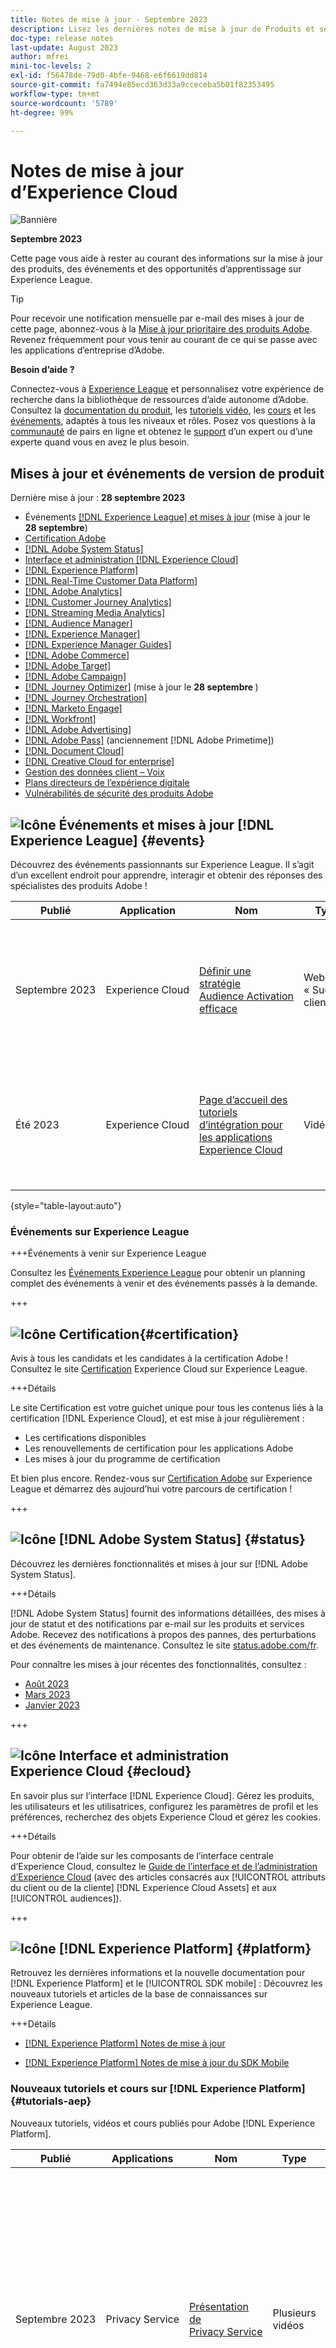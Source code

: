 ```yaml
---
title: Notes de mise à jour - Septembre 2023
description: Lisez les dernières notes de mise à jour de Produits et services Adobe [!DNL Experience Cloud] . Découvrez les événements à venir et la nouvelle documentation sur Experience League. Découvrez les derniers tutoriels et cours pour les applications [!DNL Experience Cloud] .
doc-type: release notes
last-update: August 2023
author: mfrei
mini-toc-levels: 2
exl-id: f56478de-79d0-4bfe-9468-e6f6619dd814
source-git-commit: fa7494e85ecd363d33a9cceceba5b01f82353495
workflow-type: tm+mt
source-wordcount: '5789'
ht-degree: 99%

---
```


# Notes de mise à jour d’Experience Cloud

![Bannière](assets/release-notes-header.png)

**Septembre 2023**

Cette page vous aide à rester au courant des informations sur la mise à jour des produits, des événements et des opportunités d’apprentissage sur Experience League.

>[!TIP]
>
>Pour recevoir une notification mensuelle par e-mail des mises à jour de cette page, abonnez-vous à la [Mise à jour prioritaire des produits Adobe](https://www.adobe.com/subscription/priority-product-update.html). Revenez fréquemment pour vous tenir au courant de ce qui se passe avec les applications d’entreprise d’Adobe.

**Besoin d’aide ?**

Connectez-vous à [Experience League](https://experienceleague.adobe.com/fr#home) et personnalisez votre expérience de recherche dans la bibliothèque de ressources d’aide autonome d’Adobe. Consultez la [documentation du produit](https://experienceleague.adobe.com/docs/?lang=fr), les [tutoriels vidéo](https://experienceleague.adobe.com/docs/home-tutorials.html?lang=fr), les [cours](https://experienceleague.adobe.com/fr?lang=fr#courses) et les [événements](https://experienceleague.adobe.com/events?lang=fr/), adaptés à tous les niveaux et rôles. Posez vos questions à la [communauté](https://experienceleaguecommunities.adobe.com/?profile.language=fr) de pairs en ligne et obtenez le [support](https://experienceleague.adobe.com/fr?support-tab=home&amp;lang=fr#support) d’un expert ou d’une experte quand vous en avez le plus besoin.

## Mises à jour et événements de version de produit

Dernière mise à jour : **28 septembre 2023**

* Événements [[!DNL Experience League]  et mises à jour](#events) (mise à jour le **28 septembre**)
* [Certification Adobe](#certification)
* [[!DNL Adobe System Status]](#status)
* [Interface et administration [!DNL Experience Cloud]](#ecloud)
* [[!DNL Experience Platform]](#platform)
* [[!DNL Real-Time Customer Data Platform]](#rtcdp)
* [[!DNL Adobe Analytics]](#analytics)
* [[!DNL Customer Journey Analytics]](#cja)
* [[!DNL Streaming Media Analytics]](#sma)
* [[!DNL Audience Manager]](#aam)
* [[!DNL Experience Manager]](#aem)
* [[!DNL Experience Manager Guides]](#xml-doc)
* [[!DNL Adobe Commerce]](#commerce)
* [[!DNL Adobe Target]](#target)
* [[!DNL Adobe Campaign]](#ac)
* [[!DNL Journey Optimizer]](#journey-opt) (mise à jour le **28 septembre &#x200B;**)
* [[!DNL Journey Orchestration]](#journey-orch)
* [[!DNL Marketo Engage]](#marketo)
* [[!DNL Workfront]](#workfront)
* [[!DNL Adobe Advertising]](#advertising)
* [[!DNL Adobe Pass]](#pass) (anciennement [!DNL Adobe Primetime])
* [[!DNL Document Cloud]](#doc-cloud)
* [[!DNL Creative Cloud for enterprise]](#creative-cloud)
* [Gestion des données client – Voix](#voices)
* [Plans directeurs de l’expérience digitale](#blueprints)
* [Vulnérabilités de sécurité des produits Adobe](https://helpx.adobe.com/fr/security.html)

## ![Icône](/assets/experience-league.png) Événements et mises à jour [!DNL Experience League] {#events}

Découvrez des événements passionnants sur Experience League. Il s’agit d’un excellent endroit pour apprendre, interagir et obtenir des réponses des spécialistes des produits Adobe !

| Publié | Application | Nom | Type | Description |
| -----------| ---------- | ---------- | ---------- |---------- |
| Septembre 2023 | Experience Cloud | [Définir une stratégie Audience Activation efficace](https://experienceleague.adobe.com/docs/events/adobe-customer-success-webinar-recordings/2023/audience-activation.html?lang=fr) | Webinaire « Succès client » | Découvrez les éléments suivants : importance d’une stratégie de gestion des données ; vue d’ensemble et fonctionnalités d’Adobe Audience Manager ; cas d’utilisation d’Adobe Audience Manager et plan d’action pour la configuration d’une stratégie de gestion des données |
| Été 2023 | Experience Cloud | [Page d’accueil des tutoriels d’intégration pour les applications Experience Cloud](https://experienceleague.adobe.com/docs/integrations-learn/experience-cloud/overview.html?lang=fr) | Vidéos | Découvrez les intégrations d’applications Experience Cloud les plus courantes. Parcourez les tutoriels d’intégration par [solution](https://experienceleague.adobe.com/docs/integrations-learn/experience-cloud/solution-categories/overview.html?lang=fr) ou [application](https://experienceleague.adobe.com/docs/integrations-learn/experience-cloud/integrations-between-applications/overview.html?lang=fr). Ce contenu est fréquemment mis à jour. Nous vous conseillons de le consulter régulièrement. |

{style="table-layout:auto"}

### Événements sur Experience League

+++Événements à venir sur Experience League

Consultez les [Événements Experience League](https://experienceleague.adobe.com/events?lang=fr/) pour obtenir un planning complet des événements à venir et des événements passés à la demande.

+++

## ![Icône](/assets/certification-badge.png) Certification{#certification}

Avis à tous les candidats et les candidates à la certification Adobe ! Consultez le site [Certification](https://experienceleague.adobe.com/docs/certification/program/overview.html?lang=fr) Experience Cloud sur Experience League.

+++Détails

Le site Certification est votre guichet unique pour tous les contenus liés à la certification [!DNL Experience Cloud], et est mise à jour régulièrement :

* Les certifications disponibles
* Les renouvellements de certification pour les applications Adobe
* Les mises à jour du programme de certification

Et bien plus encore. Rendez-vous sur [Certification Adobe](https://experienceleague.adobe.com/docs/certification/program/overview.html?lang=fr) sur Experience League et démarrez dès aujourd’hui votre parcours de certification !

+++

## ![Icône](/assets/system-status.png) [!DNL Adobe System Status] {#status}

Découvrez les dernières fonctionnalités et mises à jour sur [!DNL Adobe System Status].

+++Détails

[!DNL Adobe System Status] fournit des informations détaillées, des mises à jour de statut et des notifications par e-mail sur les produits et services Adobe. Recevez des notifications à propos des pannes, des perturbations et des événements de maintenance. Consultez le site [status.adobe.com/fr](https://status.adobe.com/fr).

Pour connaître les mises à jour récentes des fonctionnalités, consultez :

* [Août 2023](https://experienceleague.adobe.com/docs/release-notes/experience-cloud/previous/2023/08092023.html?lang=fr#status)
* [Mars 2023](https://experienceleague.adobe.com/docs/release-notes/experience-cloud/previous/2023/03082023.html?lang=fr#status)
* [Janvier 2023](https://experienceleague.adobe.com/docs/release-notes/experience-cloud/previous/2023/02082023.html?lang=fr#status)

+++

## ![Icône](/assets/ec_appicon_24.png) Interface et administration Experience Cloud {#ecloud}

En savoir plus sur l’interface [!DNL Experience Cloud]. Gérez les produits, les utilisateurs et les utilisatrices, configurez les paramètres de profil et les préférences, recherchez des objets Experience Cloud et gérez les cookies.

+++Détails

Pour obtenir de l’aide sur les composants de l’interface centrale d’Experience Cloud, consultez le [Guide de l’interface et de l’administration d’Experience Cloud](https://experienceleague.adobe.com/docs/core-services/interface/experience-cloud.html?lang=fr) (avec des articles consacrés aux [!UICONTROL attributs du client ou de la cliente] [!DNL Experience Cloud Assets] et aux [!UICONTROL audiences]).

+++

## ![Icône](/assets/experience_platform_appicon_24.png) [!DNL Experience Platform] {#platform}

Retrouvez les dernières informations et la nouvelle documentation pour [!DNL Experience Platform] et le [!UICONTROL SDK mobile] : Découvrez les nouveaux tutoriels et articles de la base de connaissances sur Experience League.

+++Détails

* [[!DNL Experience Platform] Notes de mise à jour](https://experienceleague.adobe.com/docs/experience-platform/release-notes/latest.html?lang=fr)

* [[!DNL Experience Platform] Notes de mise à jour du SDK Mobile](https://developer.adobe.com/client-sdks/documentation/release-notes/)

### Nouveaux tutoriels et cours sur [!DNL Experience Platform]{#tutorials-aep}

Nouveaux tutoriels, vidéos et cours publiés pour Adobe [!DNL Experience Platform].

| Publié | Applications | Nom | Type | Description |
| ----------| ---------- | ---------- | ---------- |---------- |
| Septembre 2023 | Privacy Service | [Présentation de Privacy Service](https://experienceleague.adobe.com/docs/platform-learn/tutorials/privacy/introduction-to-privacy-services.html?lang=fr) | Plusieurs vidéos | Découvrez les réglementations de confidentialité et leurs effets sur les opérations de données. Découvrez également comment le [!UICONTROL Privacy Service] gère ces défis. Affichez les dernières vidéos dans la section Confidentialité et sécurité des tutoriels [!DNL Experience Platform]. |
| Septembre 2023 | Administration | [Configurer le contrôle d’accès basé sur les attributs](https://experienceleague.adobe.com/docs/platform-learn/tutorials/admin/configure-attribute-based-access-control.html?lang=fr) | Vidéo | Découvrez comment configurer le contrôle d’accès basé sur les attributs pour limiter l’accès à des ressources [!DNL Experience Platform] spécifiques. |

{style="table-layout:auto"}

+++

## ![Icône](/assets/experience_platform_appicon_24.png) [!DNL Real-Time Customer Data Platform] {#rtcdp}

Découvrez les derniers tutoriels pour [!DNL Real-Time Customer Data Platform] sur Experience League.

+++Détails

Nouveaux tutoriels, vidéos et cours publiés pour Adobe [!DNL Real-Time Customer Data Platform].

| Publié | Nom | Type | Description |
| ----------| ---------- | ---------- |---------- |
| Septembre 2023 | [Personnaliser les expériences sur site pour les visiteurs et visiteuses inconnus à l’aide de la reconnaissance des visiteurs et visiteuses par les partenaires](https://experienceleague.adobe.com/docs/platform-learn/tutorials/partner-data-support/unknown-visitor-personalization-partner-data.html?lang=fr) | Vidéo | Découvrez comment collecter des attributs tiers à partir du [!UICONTROL SDK web] [!DNL Experience Platform] et personnaliser votre expérience sur site pour les visiteurs et visiteuses inconnus à l’aide de la reconnaissance des visiteurs et visiteuses par les partenaires. |
| Septembre 2023 | [Ajouter des attributs de partenaire aux profils propriétaires dans Real-Time CDP](https://experienceleague.adobe.com/docs/platform-learn/tutorials/partner-data-support/partner-enrichment-partner-data.html?lang=fr) | Vidéo | Découvrez comment ajouter des attributs de partenaire à vos profils propriétaires pour étendre la portée par le biais de canaux supplémentaires dans [!DNL Real-Time CDP]. |
| Septembre 2023 | [Vue d’ensemble de la prise en charge des données des partenaires dans Real-Time CDP](https://experienceleague.adobe.com/docs/platform-learn/tutorials/partner-data-support/partner-data-support-overview.html?lang=fr) | Vidéo | Découvrez comment [!DNL Real-Time Customer Data Platform] prend en charge le marketing en entonnoir complet à l’aide de données de partenaire pour les cas d’utilisation d’enrichissement et de prospection de données propriétaires, alors que les cookies tiers continuent à être abandonnés. |
| Septembre 2023 | [Prise en charge des cas d’utilisation de prospection hors site à l’aide de données de partenaire dans Real-time CDP](https://experienceleague.adobe.com/docs/platform-learn/tutorials/partner-data-support/offsite-prospecting-partner-data.html?lang=fr) | Vidéo | Découvrez le workflow utilisé pour ingérer de nouveaux prospects à partir des partenaires dans [!DNL Real-Time CDP] pour le ciblage avant la visite. |

{style="table-layout:auto"}

+++

## ![Icône](/assets/analytics.png) [!DNL Analytics] {#analytics}

Recherchez les dernières informations de mise à jour pour [!DNL Adobe Analytics] et [!DNL AppMeasurement]. Consultez les nouveaux tutoriels et cours sur Experience League.

+++Détails

Date de publication [!DNL Analytics] : **13 septembre 2023**

* [Notes de mise à jour](https://experienceleague.adobe.com/docs/analytics/release-notes/latest.html?lang=fr) d’[!DNL Analytics]

* [Documentation et tutoriels du produit](https://experienceleague.adobe.com/docs/analytics.html?lang=fr) [!DNL Analytics]

### AppMeasurement {#appm}

Version : **2.24.0**

* [Notes de mise à jour d’AppMeasurement pour JavaScript](https://experienceleague.adobe.com/docs/analytics/implementation/appmeasurement-updates.html?lang=fr)

### Nouveaux tutoriels et cours sur [!DNL Analytics] {#tutorials-analytics}

Nouveaux tutoriels vidéo, articles et cours publiés pour Adobe [!DNL Analytics].

| Publié | Nom | Type | Description |
| -----------| ---------- | ---------- | ---------- |
| Septembre 2023 | [Déverrouiller des informations à l’aide d’histogrammes : au-delà des moyennes dans Analytics](https://experienceleague.adobe.com/docs/analytics-learn/tutorials/analysis-workspace/visualizations/unlocking-insights-with-histograms.html?lang=fr) | Vidéo | Découvrez l’impact des histogrammes dans Analytics pour obtenir des informations au-delà des moyennes. Les histogrammes révèlent des schémas de données dans le comportement des clientes et clients, l’engagement des visiteurs et visiteuses, les performances techniques et les erreurs de formulaire, ce qui permet d’obtenir des informations plus approfondies et de prendre des décisions éclairées dans Adobe Workspace. |
| Septembre 2023 | [Lien interne ou externe à votre projet](https://experienceleague.adobe.com/docs/analytics-learn/tutorials/analysis-workspace/visualizations/linking-inside-or-outside-of-your-project.html?lang=fr) | Vidéo | Découvrez comment créer des liens internes ou externes dans votre projet [!UICONTROL Analysis Workspace]. |
| Septembre 2023 | [Utiliser des dimensions dans les mesures calculées](https://experienceleague.adobe.com/docs/analytics-learn/tutorials/components/calculated-metrics/using-dimensions-in-calculated-metrics.html?lang=fr) | Vidéo mise à jour | Obtenez plus d’informations sur l’utilisation des dimensions dans le créateur de [!UICONTROL mesures calculées]. Elles peuvent être ajoutées à n’importe quelle formule de [!UICONTROL mesures calculées] pour limiter la nouvelle mesure à une dimension ou à une valeur de dimension. |

<!-- ### Adobe [!DNL Analytics] support knowledge base{#kb-analytics}

New articles and updates to existing articles for [!DNL Analytics].
 -->

+++

## ![Icône](/assets/analytics.png) [!DNL Customer Journey Analytics] {#cja}

Recherchez les dernières informations de mise à jour pour [!DNL Customer Journey Analytics]. Consultez les nouveaux tutoriels et cours sur Experience League.

+++Détails

Date de publication [!DNL Customer Journey Analytics] : **13 septembre 2023**

* [Notes de mise à jour](https://experienceleague.adobe.com/docs/analytics-platform/using/releases/latest.html?lang=fr) d’[!DNL Customer Journey Analytics]

* [Documentation et tutoriels du produit](https://experienceleague.adobe.com/docs/customer-journey-analytics.html?lang=fr) [!DNL Customer Journey Analytics]

### Nouveaux tutoriels et cours sur [!DNL Customer Journey Analytics] {#tutorials-cja}

Nouveaux tutoriels, vidéos ou cours publiés pour [!DNL Customer Journey Analytics].

| Publié | Nom | Type | Description |
| -----------| ---------- | ---------- | ---------- |
| Septembre 2023 | [Utiliser le dictionnaire de données](https://experienceleague.adobe.com/docs/customer-journey-analytics-learn/tutorials/components/data-dictionary/use-data-dictionary.html?lang=fr) | Vidéo | Découvrez le [!UICONTROL dictionnaire de données] dans Analysis Workspace pour Customer Journey Analytics. |
| Septembre 2023 | [Vue d’ensemble d’Analysis Workspace](https://experienceleague.adobe.com/docs/customer-journey-analytics-learn/tutorials/analysis-workspace/workspace-projects/analysis-workspace-overview.html?lang=fr) | Vidéo | Découvrez les composants de base utilisés pour créer des projets et des tableaux de bord dans Analysis Workspace, un environnement d’analyse à structure libre et flexible utilisé pour explorer et visualiser les données d’Experience Platform. |
| Septembre 2023 | [Créer un projet dans Analysis Workspace](https://experienceleague.adobe.com/docs/customer-journey-analytics-learn/tutorials/analysis-workspace/workspace-projects/build-a-new-project.html?lang=fr) | Vidéo | Découvrez comment créer un projet de base dans Analysis Workspace pour [!DNL Customer Journey Analytics]. |

{style="table-layout:auto"}

+++

## ![Icône](/assets/analytics.png) [!DNL Streaming Media Analytics] {#sma}

Date de publication [!DNL Analytics] : **13 septembre 2023**

* [Notes de mise à jour](https://experienceleague.adobe.com/docs/media-analytics/using/release-notes/release-notes.html?lang=fr) d’[!DNL Streaming Media Analytics]

* [Documentation et tutoriels du produit](https://experienceleague.adobe.com/docs/media-analytics/using/media-overview.html?lang=fr) [!DNL Streaming Media Analytics]

## ![Icône](/assets/audience-manager.png) Audience Manager {#aam}

Mises à jour et nouveau contenu pour [!DNL Audience Manager].

+++Détails

Depuis juillet 2023, Adobe a cessé de développer la [!DNL Data Integration Library (DIL)] et l’extension [!DNL DIL].
La clientèle existante pourra continuer à utiliser l’implémentation de sa [!DNL DIL]. Cependant, Adobe ne développera pas [!DNL DIL] au-delà de ce point. La clientèle est encouragée à évaluer le [SDK web d’Experience Platform](https://experienceleague.adobe.com/docs/experience-platform/edge/home.html?lang=fr) pour sa stratégie de collecte de données à long terme. La clientèle qui souhaite mettre en œuvre de nouvelles intégrations de collecte de données après juillet 2023 doit plutôt utiliser le [SDK Web d’Experience Platform](https://experienceleague.adobe.com/docs/experience-platform/edge/home.html?lang=fr).

+++

<!-- 
### [!DNL Audience Manager] support knowledge base

New articles and updates to existing articles for [!DNL Audience Manager].

| Published | Name | Type | Description |
| -----------| ---------- | ---------- | ---------- |
| August 2023 | [linktext](https://experienceleague.adobe.com/fr?lang=en#home) |Video | Description |
| August 2023 | [linktext](https://experienceleague.adobe.com/fr?lang=en#home) |Video | Description |
| August 2023 | [linktext](https://experienceleague.adobe.com/fr?lang=en#home) |Video | Description |
| August 2023 | [linktext](https://experienceleague.adobe.com/fr?lang=en#home) |Video | Description |
| August 2023 | [linktext](https://experienceleague.adobe.com/fr?lang=en#home) |Video | Description |
| August 2023 | [linktext](https://experienceleague.adobe.com/fr?lang=en#home) |Video | Description |
| August 2023 | [linktext](https://experienceleague.adobe.com/fr?lang=en#home) |Video | Description |

{style="table-layout:auto"}

For self-help resources, see [Audience Manager documentation and tutorials](https://experienceleague.adobe.com/docs/audience-manager.html?lang=fr) on Experience League.

 -->

## ![Icône](/assets/aem.png) Adobe Experience Manager {#aem}

Nouveaux correctifs, fonctionnalités et mises à jour dans Experience Manager. Adobe recommande à sa clientèle utilisant des déploiements sur site de déployer le dernier correctif pour garantir des performances et une stabilité optimales et renforcer la sécurité.

+++Détails

### Feuilles de route et vidéos de mise à jour d’[!DNL Experience Manager]

Adobe vous conseille de consulter les ressources suivantes pour rester au courant des informations de mise à jour :

* [Mises à jour et feuilles de route d’Experience Manager](https://experienceleague.adobe.com/docs/experience-manager-release-information/aem-release-updates/home.html?lang=fr) - Découvrez la feuille de route des versions d’Experience Manager, les mises à jour précédentes et les mises à jour de la documentation.
* [Mises à jour de versions d’Experience Manager as a Cloud Service](https://experienceleague.adobe.com/docs/events/aemcs-release-update-recordings/overview.html?lang=fr) - Regardez la vidéo de présentation des versions actuelles et passées d’[!DNL Experience Manager as a Cloud Service].
* [Notes de mise à jour actuelles d’Adobe Experience Manager (AEM) as a Cloud Service](https://experienceleague.adobe.com/docs/experience-manager-cloud-service/content/release-notes/release-notes/release-notes-current.html?lang=fr) - Lisez les dernières notes de mise à jour d’[!DNL Experience Manager as a Cloud Service].

### Dernière vidéo de vue d’ensemble de la version

Regardez la [vidéo de présentation de la version d’août 2023](https://experienceleague.adobe.com/docs/events/aemcs-release-update-recordings/2023/2023-8-0.html?lang=fr) pour un résumé des fonctionnalités ajoutées dans la version 2023.08.0 (août 2023).

### [!DNL Experience Manager Sites] as a [!DNL Cloud Service]

_Nouvelles fonctionnalités_

* La [console de fragments de contenu](https://experienceleague.adobe.com/docs/experience-manager-cloud-service/content/sites/administering/content-fragments/managing.html?lang=fr) permet désormais aux utilisateurs et utilisatrices d’afficher les balises et de rechercher par balises appliquées en tant que métadonnées aux fragments de contenu. Les utilisateurs et utilisatrices n’ont plus à passer à l’interface utilisateur d’Assets pour cette fonctionnalité, ce qui réduit le changement de contexte et améliore l’efficacité.

* Le nouvel éditeur de fragment de contenu est désormais disponible sur AEM as a Cloud Service. Cela permet aux auteurs et autrices de contenu d’être plus productifs en rationalisant leurs tâches de création et en réduisant la nécessité de basculer entre différentes applications lors de la modification du contenu.

Le nouvel éditeur de fragment de contenu offre les avantages suivants, qui ne sont pas disponibles dans l’éditeur d’origine :

* Enregistrement automatique pour une meilleure efficacité de création et pour éviter toute perte accidentelle de modifications.
* Vue hiérarchique d’un fragment de contenu et de ses références à l’aide de l’arborescence Structure pour une navigation rapide au sein d’un fragment profondément structuré.
* Chargement en ligne de ressources en tant que références de contenu sans devoir d’abord les charger dans la gestion des ressources numériques.
* Aperçu ad hoc de l’expérience rendue par le fragment de contenu pour aider les auteurs et autrices à visualiser l’aspect du contenu sur l’application front-end.
* Publication et annulation de publication du fragment de contenu à partir de l’éditeur en un clic.
* Affichage et navigation vers des copies de langue lors de la modification d’un fragment de contenu.
* Affichage des versions pour faciliter le suivi de la chronologie d’un fragment de contenu.
* Affichage des références parentes pour aider les auteurs et autrices à comprendre l’impact de leur modification.

<!-- _New feature in prerelease channel_ -->

### [!DNL Experience Manager Assets] as a [!DNL Cloud Service]

_Nouvelles fonctionnalités de la vue Assets_

* **Import en bloc de ressources à partir de sources de données** – Les administrateurs et administratrices peuvent désormais [importer de nombreuses ressources](https://experienceleague.adobe.com/docs/experience-manager-cloud-service/content/assets/assets-view/bulk-import-assets-view.html?lang=fr) à partir d’une source de données vers AEM Assets. Les administrateurs et administratrices n’ont plus besoin de charger des ressources ou des dossiers individuels vers AEM Assets. Les sources de données prises en charge pour l’import en bloc sont Azure, AWS, Google Cloud et Dropbox.
* **Outils de retouche d’images optimisés par Adobe Express** – [Outils de retouche d’images faciles et intuitifs optimisés par Adobe Express](https://experienceleague.adobe.com/docs/experience-manager-cloud-service/content/assets/assets-view/edit-images-assets-view.html?lang=fr) disponibles directement dans AEM Assets pour augmenter la réutilisation du contenu et accélérer la vitesse du contenu.
* **Flexibilité lors de l’épinglage d’éléments pour l’accès rapide à Mon espace de travail** – La possibilité de sélectionner et d’épingler des éléments pour votre organisation ou pour une liste de groupes afin qu’ils s’affichent dans la [section Accès rapide de Mon espace de travail](https://experienceleague.adobe.com/docs/experience-manager-cloud-service/content/assets/assets-view/my-workspace-assets-view.html?lang=fr).

_Nouvelles fonctionnalités de la vue Admin_

* Les administrateurs et administratrices peuvent désormais [configurer le nombre de lots de ressources](https://experienceleague.adobe.com/docs/experience-manager-cloud-service/content/assets/manage/search-assets.html?lang=fr#configure-asset-batch-size?lang=fr) qui s’affichent lorsque vous effectuez une recherche. Les résultats de recherche de ressources s’affichent en multiples du nombre de lots configuré lorsque vous faites défiler la page vers le bas pour charger les résultats. Vous pouvez sélectionner les nombres de lots disponibles (200, 500 et 1 000 ressources). Si vous définissez un nombre de lots inférieur, les temps de réponse de la recherche sont plus rapides.
* Experience Manager Assets inclut désormais une nouvelle version 9 de l’index `damAssetLucene`. `damAssetLucene-9` modifie le comportement du comptage des facettes de requête Oak pour [ne plus évaluer le contrôle d’accès sur les comptages de facettes](https://experienceleague.adobe.com/docs/experience-manager-cloud-service/content/assets/manage/search-assets.html?lang=fr) renvoyés par l’index de recherche sous-jacent, ce qui entraîne des temps de réponse de recherche plus rapides.

_Nouvelles fonctionnalités dans le canal de version préliminaire_

* **Dynamic Media** – [Prise en charge de plusieurs sous-titres et pistes audio dans les vidéos](https://experienceleague.adobe.com/docs/experience-manager-cloud-service/content/assets/dynamicmedia/video.html?lang=fr#about-msma). Dans [!DNL Dynamic Media], vous pouvez désormais facilement ajouter plusieurs sous-titres et pistes audio à une vidéo principale. Cette fonctionnalité signifie que vos vidéos sont accessibles à une audience mondiale. Vous pouvez personnaliser une seule vidéo principale publiée pour une audience globale dans plusieurs langues et respecter les directives d’accessibilité de différentes régions géographiques. Les auteurs et autrices peuvent également gérer les sous-titres et les pistes audio à partir d’un seul onglet de l’interface utilisateur.
* **Assets** – Possibilité de sélectionner les archives ZIP gérées dans Experience Manager et d’[extraire directement des fichiers dans Experience Manager](https://experienceleague.adobe.com/docs/experience-manager-cloud-service/content/assets/manage/manage-digital-assets.html?lang=fr#extract-zip-archives) sans les télécharger.

### [!DNL Experience Manager Forms] as a [!DNL Cloud Service]

_Nouvelles fonctionnalités_

* **[Prise en charge de Google reCAPTCHA Enterprise](https://experienceleague.adobe.com/docs/experience-manager-cloud-service/content/forms/adaptive-forms-authoring/authoring-adaptive-forms-foundation-components/add-components-to-an-adaptive-form/captcha-adaptive-forms.html?lang=fr)** - Utilisez Google reCAPTCHA Enterprise dans un formulaire adaptatif pour offrir une meilleure protection contre les activités frauduleuses et les spams, pour une expérience utilisateur plus sécurisée. Grâce à une analyse avancée des risques et à une intégration transparente, les utilisateurs et utilisatrices authentiques peuvent facilement envoyer des formulaires lorsque les robots sont effectivement bloqués.

_Nouvelles fonctionnalités dans le canal de version préliminaire_

* **Adobe Analytics avec l’automatisation de la configuration d’Experience Cloud pour Forms** – Vous pouvez désormais activer Adobe Analytics avec l’automatisation de la configuration d’Experience Cloud à l’aide de quelques boutons. Vous pouvez ainsi connecter [!DNL AEM Forms as a Cloud Service] à des balises Experience Platform et à Adobe Analytics afin de capturer et de suivre les mesures de performances des formulaires que vous avez publiés.
* **Modèle de rapport Adobe Analytics pour les formulaires adaptatif** – [!DNL Forms as a Cloud Service] fournit désormais un rapport Adobe Analytics prêt à l’emploi. Cela vous permet de comprendre facilement les performances de vos formulaires. Les mesures au niveau du formulaire vous donnent des informations relatives aux performances du formulaire sur plusieurs indicateurs de performances clés (KPI) tels que les rendus, les visiteurs et visiteuses, les envois, et le temps de remplissage moyen. En suivant le comportement et les commentaires des utilisateurs et utilisatrices, vous pouvez identifier les zones du formulaire qui sont sources de frustration ou de confusion, et améliorer la conception et les fonctionnalités du formulaire.
* [[!UICONTROL Fragments de formulaire] dans les [!UICONTROL formulaires adaptatifs] basés sur les composants principaux](https://experienceleague.adobe.com/docs/experience-manager-cloud-service/content/forms/adaptive-forms-authoring/authoring-adaptive-forms-core-components/create-an-adaptive-form-on-forms-cs/adaptive-form-fragments-core-components.html?lang=fr) – Dites adieu à la duplication, optimisez votre inventaire numérique et améliorez la collaboration lorsque vous améliorez votre expérience de création de formulaires avec les [!UICONTROL fragments de formulaire]. Ces composants réutilisables s’intègrent facilement à plusieurs formulaires, ce qui rationalise la création de formulaires cohérents et d’apparence professionnelle. Les [!UICONTROL fragments de formulaire] assurent la réutilisation, la normalisation et la cohérence de la marque par le biais de la fonctionnalité _changer une fois et répercuter partout_. Profitez d’une meilleure maintenabilité et d’une plus grande efficacité, car les mises à jour effectuées à un emplacement donné sont automatiquement propagées à tous les formulaires qui utilisent ces fragments.
* [Étape de workflow Acrobat Sign améliorée](https://experienceleague.adobe.com/docs/experience-manager-cloud-service/content/forms/create-form-centric-workflows/aem-forms-workflow-step-reference.html?lang=fr#sign-document-step-sign-document-step) – L’étape de workflow [!DNL Acrobat Sign] est améliorée de manière à inclure les éléments suivants :

   * **Authentification basée sur les pièces d’identité officielles pour Acrobat Sign** – L’authentification par pièce d’identité officielle d’Acrobat Sign offre un niveau de vérification supplémentaire en permettant aux utilisateurs et utilisatrices de s’authentifier à l’aide de pièces d’identité officielles (permis de conduire, carte nationale d’identité, passeport). Grâce à l’utilisation de documents d’identification approuvés, cette amélioration ajoute un niveau de fiabilité supplémentaire au processus de signature, ce qui en fait la solution idéale pour les scénarios qui nécessitent une sécurité, une conformité, et une validation des utilisateurs et utilisatrices renforcées.
   * **Journal d’audit des documents Acrobat Sign** – Utilisez la fonction Journal d’audit pour obtenir des informations détaillées sur le cycle de vie de vos documents Acrobat Sign. Grâce au journal d’audit, vous pouvez désormais conserver un enregistrement complet de toutes les actions et interactions liées à vos documents. Cet enregistrement comprend des détails tels que la personne qui a consulté, modifié ou signé le document, ainsi que l’heure et la date de chaque événement. Cette amélioration des enregistrements est essentielle pour maintenir la conformité, résoudre les litiges et assurer l’intégrité de vos contrats numériques.
   * **Nouveaux rôles pour les personnes destinataires du contrat au-delà de la seule personne signataire** – Adobe Acrobat Sign vous permet désormais d’étendre les rôles des personnes destinataires du contrat au-delà de la seule personne signataire afin de mieux répondre aux exigences de leur workflow. Lorsqu’il est activé, chaque personne destinataire d’un contrat dispose de son rôle individuellement configurable, la personne signataire étant la valeur par défaut.

* [Protection de vos documents avec les API Document Assurance (partie des API de communication)](https://experienceleague.adobe.com/docs/experience-manager-cloud-service/content/forms/using-communications/aem-forms-cloud-service-communications-introduction.html?lang=fr#document-assurance-doc-assurance) - Les API Document Assurance vous permettent de protéger vos informations sensibles en signant et en chiffrant les documents. Grâce au chiffrement, le contenu d’un document est transformé en un format illisible, ce qui garantit que seules les personnes autorisées peuvent y accéder. Cette couche renforcée de protection protège non seulement les données précieuses des personnes non autorisées, mais offre également une certaine tranquillité d’esprit. Les API Signature permettent à votre entreprise de garantir la sécurité et la confidentialité des documents Adobe PDF qu’elle diffuse et reçoit. Ce service utilise les signatures numériques et la certification pour s’assurer que seuls les destinataires et destinatrices prévus peuvent modifier les documents.
* **Prise en charge du nombre de pages dans les API de communication** – Désormais, en plus de récupérer votre document via les API de communication, vous pouvez également recevoir des informations précieuses sur le nombre de pages contenues dans le document.
* [Gestion des erreurs avec les gestionnaires d’erreurs personnalisés dans l’éditeur de règles](https://experienceleague.adobe.com/docs/experience-manager-cloud-service/content/forms/adaptive-forms-authoring/authoring-adaptive-forms-core-components/create-an-adaptive-form-on-forms-cs/add-custom-error-handler-adaptive-forms-core-components.html?lang=fr) – Vous pouvez désormais appeler une fonction personnalisée en réponse à une erreur renvoyée par un service externe et fournir une réponse personnalisée aux utilisateurs et utilisatrices finaux. Par exemple, vous pouvez appeler un workflow personnalisé dans le serveur principal pour des codes d’erreur spécifiques ou informer le client ou la cliente que le service est interrompu.

### Programme de formulaires adaptatifs découplés destiné aux utilisateurs et utilisatrices précoces

Les [formulaires adaptatifs découplés](https://experienceleague.adobe.com/docs/experience-manager-headless-adaptive-forms/using/overview.html?lang=fr) permettent aux développeurs et développeuses de créer, de publier et de gérer des formulaires interactifs accessibles et interactifs à travers des API, plutôt que par le biais d’une interface utilisateur graphique classique. Les formulaires adaptatifs découplés vous aident à :

* créer des formulaires multicanaux de haute qualité dans le langage de programmation de votre choix ;
* intégrer nativement des formulaires à vos applications de bureau et mobiles, à vos sites web et à vos applications de chat ;
* réutiliser vos composants d’interface utilisateur propriétaires avec des applications de formulaires ;
* utiliser toute la puissance d’AEM Forms

Vous pouvez [envoyer un e-mail à aem-forms-headless@adobe.com](mailto:aem-forms-headless@adobe.com) à partir de votre ID d’e-mail officiel pour rejoindre le programme des utilisateurs et utilisatrices précoces.

### [!DNL Experience Manager] as a [!DNL Cloud Service Foundation]

* **Journaux du réseau CDN** – Téléchargez les journaux du réseau CDN à partir de Cloud Manager afin d’optimiser le rapport cache-accès et de bénéficier d’une meilleure visibilité du flux de diffusion de contenu. Découvrez le format de journal du réseau CDN. Cette fonctionnalité est destinée au déploiement à la clientèle début septembre.
* **Règles de réseau CDN et WAF : programme des utilisateurs et utilisatrices précoces** - Filtrez le trafic sur le réseau CDN selon ce qui suit :

   * en-têtes et propriétés de requête (par exemple, adresse IP) ;
   * schémas de trafic connus associés à un trafic malveillant

  Vous souhaitez tester la fonctionnalité et partager vos commentaires ? Pour en savoir plus sur le programme des utilisateurs et utilisatrices précoces, envoyez un e-mail à [aemcs-waf-adopter@adobe.com](mailto:aemcs-waf-adopter@adobe.com) avec votre adresse e-mail officielle. L’espace est limité.

  Rendez-vous [ici](https://experienceleague.adobe.com/docs/experience-manager-cloud-service/content/security/cdn-and-waf-rules.html?lang=fr) pour en savoir plus sur la fonctionnalité.

### [!DNL Cloud Manager]

_Nouvelles fonctionnalités_

* Lors de la configuration d’un jeu de contenu pour [copier du contenu, les configurations basées sur le contexte](https://experienceleague.adobe.com/docs/experience-manager-cloud-service/content/implementing/developing/configurations.html?lang=fr) sont désormais autorisées dans les jeux de contenu de l’interface utilisateur.
* Des améliorations ont été apportées à la lisibilité et à l’affichage des messages d’erreur dans l’interface utilisateur de Cloud Manager.

_Programme d’adoption précoce_

Faites partie du programme d’adoption précoce d’Adobe et testez certaines fonctionnalités qui ne sont pas encore sorties.

* **Restauration de contenu en libre-service** – [La nouvelle fonctionnalité de restauration de contenu en libre-service](https://experienceleague.adobe.com/docs/experience-manager-cloud-service/content/operations/restore.html?lang=fr) fournit désormais une restauration de sauvegarde pendant sept jours au maximum et est disponible pour les utilisateurs et utilisatrices précoces à des fins d’évaluation. Cela concerne les fonctions suivantes :

   * Restauration de sauvegarde à un moment précis pour les dernières 24 heures.
   * Restaurations à heure fixe pendant un maximum de sept jours.

  Si vous souhaitez tester cette nouvelle fonctionnalité et partager vos commentaires, envoyez un e-mail à [aemcs-restorefrombackup-adopter@adobe.com](mailto:aemcs-restorefrombackup-adopter@adobe.com) à partir de la messagerie associée à votre Adobe ID. Tenez compte des éléments suivants :

   * Le programme d’adoption précoce est limité aux environnements de développement uniquement.
   * La disponibilité du programme d’adoption précoce de cette fonction est limitée.
   * Cette fonctionnalité est destinée à la récupération de contenu supprimé accidentellement et n’est pas adaptée à la récupération après sinistre.

* **Tableau de bord d’audit de l’expérience** – [Le tableau de bord d’audit de l’expérience Cloud Manager](https://experienceleague.adobe.com/docs/experience-manager-cloud-service/content/implementing/using-cloud-manager/test-results/experience-audit-dashboard.html?lang=fr) inclut une vue de tendance des scores de performances de votre page, ainsi que des informations et des recommandations pour vous aider à les améliorer. L’audit de l’expérience est inclus en tant qu’étape dans le pipeline de production de Cloud Manager.

  Le tableau de bord utilise Google Lighthouse, un outil automatisé Open Source permettant d’améliorer la qualité de vos applications web. Vous pouvez l’exécuter sur n’importe quelle page web publique ou nécessitant une authentification. Il comporte des audits de performances, de l’accessibilité, des applications web progressives, de l’optimisation du moteur de recherche, etc.

  Vous souhaitez tester le nouveau tableau de bord ? Envoyez un e-mail à [aem-lighthouse-pilot@adobe.com](mailto:aem-lighthouse-pilot@adobe.com) depuis la messagerie associée à votre Adobe ID pour qu’Adobe puisse vous aider à démarrer.

**Correctifs de bugs**

* Le menu Environnements se ferme maintenant après avoir ouvert la boîte de dialogue modale [Copier le contenu](https://experienceleague.adobe.com/docs/experience-manager-cloud-service/content/implementing/developer-tools/content-copy.html?lang=fr).
* La [réexécution d’un pipeline](https://experienceleague.adobe.com/docs/experience-manager-cloud-service/content/implementing/using-cloud-manager/deploy-code.html?lang=fr#reexecute-deployment) n’est plus autorisée si l’exécution précédente n’a pas de commitId défini sur l’état de phase de création.
* Un message plus compréhensible s’affiche désormais pour les erreurs rares lorsqu’un utilisateur ou une utilisatrice sélectionne un pipeline dans les écrans Activité ou Pipeline.
* La valeur `contentSetName` n’est plus manquante dans les journaux et est désormais fournie dans les entrées lors du démarrage d’une opération de [copie de contenu](https://experienceleague.adobe.com/docs/experience-manager-cloud-service/content/implementing/developer-tools/content-copy.html?lang=fr).
* Il n’est plus possible, dans de rares circonstances, de démarrer deux exécutions à partir du même pipeline menant à un état Bloqué.
* Lorsqu’un certificat expire, les noms de domaine et listes d’IP autorisées associés au certificat ne sont plus supprimés du réseau CDN.
   * Dans ce cas, le site reste accessible.
* Correction d’un problème en raison duquel AEM perdait l’accès à un point d’entrée de publication dans les situations où Sites était ajouté en tant que solution à un programme Assets uniquement.

### Connecteur amélioré [!DNL Workfront for Experience Manager]

La date de publication de la version 1.9.12 de Workfront pour le connecteur amélioré Experience Manager est le 9 août 2023.

_Principaux éléments de la mise à jour_

* La dernière version de Workfront pour le connecteur amélioré Experience Manager inclut les mises à jour suivantes :

   * Impossible de créer les dossiers liés dans Experience Manager, car aucun compte d’utilisateur ou d’utilisatrice n’est associé au dossier lié.
   * Conditions de concurrence lors des mises à jour des métadonnées d’une ressource dans Experience Manager.

>[!NOTE]
>
>La prise en charge étendue par AEM 6.4 n’est désormais plus effective. Pour plus d’informations, voir la [période d’assistance technique](https://helpx.adobe.com/fr/support/programs/eol-matrix.html) d’Adobe. Recherchez les [versions prises en charge ici](https://experienceleague.adobe.com/docs/?lang=fr).

>[!IMPORTANT]
>
>Adobe vous recommande d’effectuer une [mise à niveau vers la dernière version 1.9.12](https://experienceleague.adobe.com/docs/experience-manager-cloud-service/content/assets/integrations/workfront-connector-install.html?lang=fr) du connecteur amélioré Workfront pour Experience Manager.

_Problèmes connus_

* Lors de la configuration de dossiers liés à un projet avec AEM 6.4, [!DNL Experience Manager] n’enregistre pas les valeurs pour les champs **Sous-dossiers** et **Créer un dossier lié dans des projets avec portfolio**. La valeur du champ **sous-dossiers** est automatiquement remplacée par **non défini**. La valeur du champ **Créer un dossier lié dans des projets avec portfolio** est automatiquement remplacée par **Portfolio par défaut** après l’enregistrement de la configuration.
* Lorsque vous utilisez l’expérience Workfront classique, l’option **Envoyer à** disponible dans la liste déroulante **Plus** ne vous permet pas de sélectionner la destination cible dans Experience Manager. L’option **Envoyer à** fonctionne correctement avec la liste déroulante **Actions de document**. L’option **Envoyer à** fonctionne correctement pour la liste déroulante **Plus** et la liste déroulante **Actions de document** est disponible dans la nouvelle expérience Workfront.

### Communauté

* [Mise à jour de la version 2023.8.0 d’Experience Manager as a Cloud Service](https://experienceleaguecommunities.adobe.com/t5/adobe-experience-manager-blogs/aem-as-a-cloud-service-2023-8-0-release-update/ba-p/616365?profile.language=fr).
* [AEM Community Lens 7e édition, août 2023](https://experienceleaguecommunities.adobe.com/t5/adobe-experience-manager-blogs/adobe-experience-manager-community-lens-7th-edition-august-2023/ba-p/614084?profile.language=fr).
* [Utilisateurs et utilisatrices AEM – Partagez vos commentaires sur Gartner Peer Insights.](https://experienceleaguecommunities.adobe.com/t5/adobe-experience-manager/adobe-experience-manager-users-share-your-feedback-on-gartner/td-p/613702?profile.language=fr)


### Informations sur la version d’[!DNL Experience Manager]

Toutes les notes de mise à jour d’[!DNL Experience Manager] sont présentées sur les pages suivantes :

* [Informations de mise à jour d’Experience Manager as a Cloud Service](https://experienceleague.adobe.com/docs/experience-manager-cloud-service/content/release-notes/home.html?lang=fr)
* [Mises à jour de la version d’Experience Manager as a Cloud Service](https://experienceleague.adobe.com/docs/events/aemcs-release-update-recordings/overview.html?lang=fr)
* [Notes de mise à jour actuelles d’Experience Manager as a Cloud Service](https://experienceleague.adobe.com/docs/experience-manager-cloud-service/content/release-notes/release-notes/release-notes-current.html?lang=fr)
* [Informations de mise à jour d’Experience Manager as a Cloud Service](https://experienceleague.adobe.com/docs/experience-manager-cloud-service/content/release-notes/home.html?lang=fr)
* [Notes de mise à jour de Cloud Manager d’Experience Manager](https://experienceleague.adobe.com/docs/experience-manager-cloud-manager/content/release-notes/current.html?lang=fr)
* [Notes de mise à jour du service de conversion automatisée de formulaires](https://experienceleague.adobe.com/docs/aem-forms-automated-conversion-service/using/release-notes.html?lang=fr)
* [Notes de mise à jour du Service Pack 6.5 d’Experience Manager](https://experienceleague.adobe.com/docs/experience-manager-65/release-notes/release-notes.html?lang=fr)
* [Notes de mise à jour du pack de correctifs cumulatifs 6.4 d’Experience Manager](https://experienceleague.adobe.com/docs/experience-manager-64/release-notes/cfp-release-notes.html?lang=fr)
* [Notes de mise à jour d’Experience Manager Assets Dynamic Media](https://experienceleague.adobe.com/docs/dynamic-media-developer-resources/release-notes/s7rn2017.html?lang=fr)
* [Notes de mise à jour d’Experience Manager Brand Portal](https://experienceleague.adobe.com/docs/experience-manager-brand-portal/using/introduction/brand-portal-release-notes.html?lang=fr)
* [Notes de mise à jour de l’appli de bureau Experience Manager](https://experienceleague.adobe.com/docs/experience-manager-desktop-app/using/release-notes.html?lang=fr)
* [Notes de mise à jour d’Experience Manager Dispatcher](https://experienceleague.adobe.com/docs/experience-manager-dispatcher/using/getting-started/release-notes.html?lang=fr)
* [Notes de mise à jour d’Adobe Primetime](https://experienceleague.adobe.com/docs/primetime/release-notes/home.html?lang=fr)
* [Notes de mise à jour de Livefyre](https://experienceleague.adobe.com/docs/discontinued/using/livefyre.html?lang=fr)

### Nouveaux tutoriels et cours pour Experience Manager {#tutorials-aem}

Nouveaux tutoriels, vidéos ou cours publiés pour Experience Manager.

| Publié | Applications | Nom | Type | Description |
| ----------| ---------- | ---------- | ---------- |---------- |
| Septembre 2023 | AEM Foundation | [Utiliser ModSecurity pour protéger votre site AEM des attaques par déni de service (DoS)](https://experienceleague.adobe.com/docs/experience-manager-learn/foundation/security/modsecurity-crs-dos-attack-protection.html?lang=fr) | Vidéo | Découvrez comment activer ModSecurity pour protéger votre site des attaques par déni de service (DoS) à l’aide du jeu de règles principal OWASP ModSecurity (CRS) sur le Dispatcher de publication Adobe Experience Manager (AEM). |
| Septembre 2023 | AEM Foundation | [Utiliser l’assistant SSL dans AEM](https://experienceleague.adobe.com/docs/experience-manager-learn/foundation/security/use-the-ssl-wizard.html?lang=fr) | Vidéo | Découvrez comment configurer SSL dans Adobe Experience Manager pour qu’il s’exécute via HTTPS à l’aide de l’assistant SSL intégré. |
| Septembre 2023 | AEM Forms | [Enregistrer la valeur des variables dans le workflow AEM](https://experienceleague.adobe.com/fr/docs/experience-manager-learn/forms/variables-aem-workflow/part6) | Article | Consignez la valeur des variables de workflow AEM. Les développeurs et développeuses peuvent suivre et comprendre comment un workflow AEM s’exécute, diagnostiquer les problèmes et surveiller le flux de données dans un workflow AEM. |
| Septembre 2023 | AEM Forms | [Stocker les données de formulaire dans le stockage Azure](https://experienceleague.adobe.com/docs/experience-manager-learn/forms/some-useful-integrations/store-form-data-in-azure-storage.html?lang=fr) | Vidéo | Découvrez comment effectuer des appels REST pour stocker les données AEM Forms envoyées dans le stockage Azure. |
| Septembre 2023 | AEM CS | [Asset-share-commons-3.4.0](https://github.com/adobe/asset-share-commons/releases/tag/asset-share-commons-3.4.0) | Exemple de code | Version d’Asset Share Commons v3.4.0 (implémentation de référence d’Asset Share avec des correctifs de bugs et des mises à jour de vulnérabilité). |
| Septembre 2023 | AEM Foundation | [Appeler des API internes avec certificats privés](https://experienceleague.adobe.com/docs/experience-manager-learn/foundation/security/call-internal-apis-having-private-certificate.html?lang=fr) | Article | Découvrez comment effectuer des appels HTTPS d’AEM aux API web à l’aide de certificats privés ou auto-signés. |
| Septembre 2023 | AEM Sites | [Lancements](https://experienceleague.adobe.com/docs/experience-manager-learn/sites/page-authoring/launches.html?lang=fr) | Vidéo mise à jour | [!UICONTROL Les lancements] dans [!DNL AEM Sites] permettent de créer, d’écrire et de consulter le contenu en vue d’une prochaine version. |

{style="table-layout:auto"}

### Base de connaissances d’assistance [!DNL Experience Manager]{#kb-aem}

Nouveaux articles et mises à jour des articles existants pour [!DNL Experience Manager].

| Publié | Nom | Type | Description |
|---------|--------|---------|---------|
| Août 2023 | [Impossible de sélectionner  [!DNL Adobe Target]  en tant que solution cloud pour une configuration  [!DNL IMS] ](https://experienceleague.adobe.com/docs/experience-cloud-kcs/kbarticles/KA-22693.html?lang=fr) | Nouvel article | Découvrez la solution de contournement lorsqu’une erreur est renvoyée lors de la tentative de création d’un configuration [!DNL Adobe Target IMS] pour intégrer [!DNL AEM] à [!DNL Adobe Target]. |
| Août 2023 | [[!DNL Adobe Experience Manager] : comment activer la barre de recherche dans Sélectionner l’image de la miniature de page](https://experienceleague.adobe.com/docs/experience-cloud-kcs/kbarticles/KA-22690.html?lang=fr) | Nouvel article | Découvrez comment activer la barre de recherche dans Sélectionner l’image de la miniature de page. |
| Août 2023 | [[!DNL Adobe Experience Manager Forms] : comment modifier le chemin du journal  [!DNL JBoss®]  ?](https://experienceleague.adobe.com/docs/experience-cloud-kcs/kbarticles/KA-22689.html?lang=fr) | Nouvel article | Découvrez comment modifier le chemin d’accès au journal [!DNL JBoss®] sur [!DNL AEM Forms] dans un environnement [!DNL Windows Server]. |
| Août 2023 | [Contenu non dépublié à partir de la prévisualisation après suppression sur l’instance de création](https://experienceleague.adobe.com/docs/experience-cloud-kcs/kbarticles/KA-22685.html?lang=fr) | Nouvel article | Découvrez la solution de contournement lorsqu’une page publiée précédemment pour sa prévisualisation est supprimée sans désactivation préalable à la prévisualisation (sans suppression de la prévisualisation). |
| Août 2023 | [La miniature est noire sur les ressources vidéo mp4 chargées](https://experienceleague.adobe.com/docs/experience-cloud-kcs/kbarticles/KA-22671.html?lang=fr) | Nouvel article | Découvrez la solution de contournement lorsque les miniatures générées sont en noir après le chargement des fichiers mp4. |
| Août 2023 | [[!DNL GraphQL API]  dans  [!DNL AEMaaCS]  n’est pas extensible.](https://experienceleague.adobe.com/docs/experience-cloud-kcs/kbarticles/KA-22619.html?lang=fr) | Nouvel article | En savoir plus sur [!DNL GraphQL API] dans [!DNL AEMaaCS] (n’est pas extensible). |
| Août 2023 | [[!DNL AEM GraphQL]  et problèmes de configuration](https://experienceleague.adobe.com/docs/experience-cloud-kcs/kbarticles/KA-22615.html?lang=fr) | Nouvel article | Découvrez comment configurer le développement d’un site web qui doit récupérer des données de ses instances [!DNL AEM] en utilisant la solution découplée [!DNL AEM]. |
| Août 2023 | [Absence de l’instance de production dans  [!DNL New Relic]](https://experienceleague.adobe.com/docs/experience-cloud-kcs/kbarticles/KA-22582.html?lang=fr) | Nouvel article | Découvrez la solution de contournement lorsque l’instance de production n’apparaît pas dans le service de surveillance des applications *[!DNL New Relic]*. |

{style="table-layout:auto"}

### Autres ressources dʼaide pour [!DNL Experience Manager]

* [Guides relatifs à Experience Manager as a Cloud Service](https://experienceleague.adobe.com/docs/experience-manager-cloud-service/content/home.html?lang=fr)
* [Guide de l’utilisateur de Cloud Manager](https://experienceleague.adobe.com/docs/experience-manager-cloud-manager/content/introduction.html?lang=fr)
* [Page dʼaccueil de formation et de support pour Experience Manager 6.5](https://experienceleague.adobe.com/docs/experience-manager-65/deploying/home.html?lang=fr)
* [Page dʼaccueil de formation et de support pour Experience Manager 6.4](https://experienceleague.adobe.com/docs/experience-manager-64.html?lang=fr)
* [Versions plus anciennes de la documentation pour Experience Manager](https://experienceleague.adobe.com/docs/experience-manager-release-information/aem-release-updates/previous-updates/aem-previous-versions.html?lang=fr#previous-updates)
* [Page d’accueil de l’aide de Dynamic Media Classic](https://experienceleague.adobe.com/docs/dynamic-media-classic/using/home.html?lang=fr)
* [Documentation Experience Manager : mises à jour récentes](https://experienceleague.adobe.com/docs/experience-manager-release-information/aem-release-updates/doc-updates/documentation-updates.html?lang=fr#aem-as-a-cloud-service)

+++

<!-- ## ![Icon](/assets/ec_appicon_24.png) Adobe [!DNL Experience Manager Guides] {#xml-doc}

[!DNL Experience Manager Guides] is an application deployed onto AEM. It is a powerful, enterprise-grade component content management solution (CCMS) which enables native DITA support in Adobe Experience Manager, empowering AEM to handle DITA-based content creation and delivery.

Learn more about [[!DNL Experience Manager Guides]](https://business.adobe.com/products/experience-manager/guides/features.html).

### Additional resources

* [[!DNL Experience Manager Guides]](https://experienceleague.adobe.com/docs/experience-manager-guides-learn/videos/overview.html?lang=fr) - tutorials on Experience League
* [[!DNL Experience Manager Guides] Learn & Support](https://helpx.adobe.com/fr/support/xml-documentation-for-experience-manager.html) - product documentation -->

## ![Icône](/assets/ec_appicon_24.png) [!DNL Adobe Commerce] {#commerce}

Accédez aux notes de mise à jour, aux nouveaux tutoriels et aux articles de la base de connaissances consacrés à [!DNL Adobe Commerce] sur Experience League.

+++Détails

* Voir [Notes de mise à jour d’ [!DNL Adobe Commerce]  et de  [!DNL Magento Open Source]](https://experienceleague.adobe.com/docs/commerce-operations/release/notes/overview.html?lang=fr) pour rester à jour.
* Consultez [Disponibilité du produit](https://experienceleague.adobe.com/docs/commerce-operations/release/product-availability.html?lang=fr) pour accéder aux notes de mise à jour de chaque produit et vérifier sa disponibilité.

>[!NOTE]
>
>Fin de service d’[!DNL Adobe Search&Promote] le **1er septembre 2022**. Pour la recherche de produits et de commerces, [Live Search](https://experienceleague.adobe.com/docs/commerce-merchant-services/live-search/overview.html?lang=fr) est l’application de recherche d’Adobe. Voir l’[annonce de fin de vie](https://experienceleague.adobe.com/docs/discontinued/using/search-promote.html?lang=fr) pour plus d’informations.

### Nouveaux tutoriels pour [!DNL Adobe Commerce] {#tutorials-commerce}

Nouveaux tutoriels pour [!DNL Adobe Commerce] sur Experience League.

| Publié | Nom | Type | Description |
| -----------| ---------- | ---------- | ---------- |
| Septembre 2023 | [Remise sur les éléments de ligne du devis de vente B2B](https://experienceleague.adobe.com/docs/commerce-learn/tutorials/b2b/b2b-quote/quote-line-item-notes.html?lang=fr) | Vidéo | Découvrez comment utiliser les notes d’élément de ligne pour un devis Adobe Commerce B2B. |
| Septembre 2023 | [Live Search de recommandations](https://experienceleague.adobe.com/docs/commerce-learn/tutorials/marketing/live-search-recommendations.html?lang=fr) | Vidéo | Découvrez comment ajouter de Live Search de Product Recommendations dans votre boutique et produire des expériences d’achat attrayantes, pertinentes et personnalisées. |
| Septembre 2023 | [Visionneuse de réalité augmentée pour Adobe Commerce](https://experienceleague.adobe.com/docs/commerce-learn/tutorials/catalog/augmented-reality.html?lang=fr) | Vidéo | Découvrez le module d’affichage de réalité augmentée disponible sur Commerce Marketplace. |
| Septembre 2023 | [Options d’import d’un catalogue](https://experienceleague.adobe.com/docs/commerce-learn/tutorials/catalog/catalog-import.html?lang=fr) | Vidéo | Découvrez quelques-unes des options natives d’import de votre catalogue dans votre boutique Adobe Commerce. |
| Septembre 2023 | [Percona Toolkit pt-query-digest](https://experienceleague.adobe.com/docs/commerce-learn/tutorials/backend-development/pt-query-digest.html?lang=fr) | Vidéo | Découvrez pourquoi vous utilisez pt-query-digest et quelques exemples concrets pour approfondir votre raisonnement. |

{style="table-layout:auto"}

### Base de connaissances d’assistance [!DNL Commerce]{#kb-commerce}

Nouveaux articles et mises à jour d’articles existants pour Adobe Commerce.

| Publié | Nom | Type | Description |
|---------|--------|---------|---------|
| Août 2023 | [[!DNL Quality Patches Tool (QPT)]](https://experienceleague.adobe.com/fr/docs/commerce-knowledge-base/kb/support-tools/patches/patches-available-in-qpt-tool-overview) | Nouveaux articles | De nouveaux articles sur l’application de correctifs disponibles dans [!DNL QPT] 1.1.34, [!DNL QPT] 1.1.35 et [!DNL QPT] 1.1.36 sont publiés et accessibles dans leurs sections respectives. |
| Août 2023 | [[!DNL USPS Ground Advantage]  et correctif apporté à la méthode de livraison d’ [!DNL AC-9182]](https://experienceleague.adobe.com/docs/commerce-knowledge-base/kb/troubleshooting/known-issues-patches-attached/usps-ground-advantage-shipping-method-support-hotfix-for-ac-9182.html?lang=fr) | Nouveaux articles | Découvrez le correctif permettant de résoudre le problème [!DNL AC-9182] pour la nouvelle méthode de livraison [!DNL USPS Ground Advantage] dans Adobe Commerce 2.4.4 - 2.4.6-p2. |
| Août 2023 | [_[!DNL Error opensearch search engine doesn't exist. Falling back to livesearch.]_](https://experienceleague.adobe.com/docs/commerce-knowledge-base/kb/troubleshooting/miscellaneous/error-opensearch-search-engine-doesnt-exist-falling-back-to-livesearch.html?lang=fr) | Nouveaux articles | Découvrez la solution de contournement lorsque l’erreur _[!DNL Error: opensearch search engine doesn't exist. Falling back to livesearch.]_&#x200B;s’affiche dans Adobe Commerce sur l’infrastructure cloud avec [!DNL Live Search]. |
| Août 2023 | Vulnérabilité de sécurité  [!DNL CVE-2022-31160]  pour [[!DNL JQuery UI] , correctif pour les versions 2.4.4, 2.4.5 et 2.4.6](https://experienceleague.adobe.com/docs/commerce-knowledge-base/kb/troubleshooting/known-issues-patches-attached/jquery-cve-2022-31160-fix-2.4.4-2.4.5-2.4.6.html?lang=fr) | Nouveaux articles | Découvrez-en plus sur une vulnérabilité de sécurité [!DNL CVE-2022-31160] signalée pour la bibliothèque [!DNL jQuery-UI] version 1.13.1 utilisée comme dépendance dans Adobe Commerce 2.4.4, 2.4.5 et 2.4.6. |
| Août 2023 | [Réduire les _[!DNL oauth_tokens]_&#x200B;expirés avant la mise à niveau 2.4.6](https://experienceleague.adobe.com/docs/commerce-knowledge-base/kb/troubleshooting/installation-and-upgrade/reduce-expired-oauth-tokens-before-2.4.6-upgrade.html?lang=fr) | Nouveaux articles | Découvrez-en plus sur une solution au problème selon lequel de nombreux *[!DNL oauth_tokens]* s’affichent dans votre tableau *[!DNL oauth_token]*, pouvant entraîner un long délai lors de la mise à niveau vers la version 2.4.6. |
| Août 2023 | [Erreurs de déploiement lors de la validation de fichiers incorrects](https://experienceleague.adobe.com/docs/commerce-knowledge-base/kb/troubleshooting/deployment/deployment-error-when-committing-incorrect-files.html?lang=fr) | Nouveaux articles | Découvrez la solution au problème des erreurs de déploiement provoquées par des validations incorrectes dans le référentiel des fichiers/dossiers qui n’auraient pas dû être ajoutées. |
| Août 2023 | [Planning des versions d’Adobe Commerce 2024](https://experienceleague.adobe.com/docs/commerce-knowledge-base/kb/announcements/commerce-announcements/2024-release-schedule.html?lang=fr) | Nouveaux articles | Découvrez notre stratégie de version 2023 mise à jour permettant d’étendre le créneau d’assistance, de fournir davantage de mises à jour de sécurité et d’accélérer l’adoption de l’innovation. |
| Août 2023 | [[!DNL Admin]  et connexion non fonctionnelle - la taille maximale de session autorisée a été dépassée](https://experienceleague.adobe.com/docs/commerce-knowledge-base/kb/troubleshooting/miscellaneous/admin-login-not-working-allowed-session-max-size-exceed.html?lang=fr) | Nouveaux articles | Découvrez la solution de contournement lorsque vous ne pouvez pas vous connecter à votre panneau [!DNL Admin] parce que le formulaire s’actualise. |

{style="table-layout:auto"}

+++

## ![Icône](/assets/target.png) [!DNL Target] {#target}

Accédez aux notes de mise à jour préliminaires et actuelles ainsi qu’aux nouveaux tutoriels d’[!DNL Adobe Target].

+++Détails

<!--
### [!DNL Target] support knowledge base{#kb-target}
-->

* Pour obtenir des informations sur la version préliminaire, voir Version préliminaire d’[[!DNL Adobe Target] ](https://experienceleague.adobe.com/docs/target/using/release-notes/target-release-notes.html?lang=fr).
* Pour obtenir des informations à jour, voir Notes de mise à jour d’[[!DNL Adobe Target] ](https://experienceleague.adobe.com/docs/target/using/release-notes/release-notes.html?lang=fr).

+++

## ![Icône](/assets/campaign.png) [!DNL Campaign] {#ac}

Obtenez les dernières mises à jour d’[!DNL Adobe Campaign]. Découvrez de nouveaux tutoriels, cours et articles d’aide de la base de connaissances sur Experience League.

+++Détails

### Dernières mises à jour d’Adobe Campaign

* Nouveau ! [Notes de mise à jour](https://experienceleague.adobe.com/docs/campaign/campaign-v8/releases/release-notes.html?lang=fr) de Campaign v8.5.2

* [Notes de mise à jour](https://experienceleague.adobe.com/docs/campaign-standard/using/release-notes/release-notes.html?lang=fr) de Campaign Standard

* [Notes de mise à jour](https://experienceleague.adobe.com/docs/campaign-classic/using/release-notes/latest-release.html?lang=fr) de Campaign Classic v7.3.4

* Panneau de contrôle : [notes de mise à jour](https://experienceleague.adobe.com/docs/control-panel/using/release-notes/release-notes.html?lang=fr)

Découvrez-en plus sur les dernières fonctionnalités, améliorations et correctifs dans les notes de mise à jour de [Campaign v7](https://experienceleague.adobe.com/docs/campaign-classic/using/release-notes/latest-release.html?lang=fr), [Campaign v8](https://experienceleague.adobe.com/docs/campaign/campaign-v8/releases/release-notes.html?lang=fr) et [Campaign Standard](https://experienceleague.adobe.com/docs/campaign-standard/using/release-notes/release-notes.html?lang=fr).


### Base de connaissances d’assistance [!DNL Campaign]{#kb-campaign}

Nouveaux articles et mises à jour des articles existants pour [!DNL Campaign].

| Publié | Nom | Type | Description |
|---------|----|----|-----------|
| Août 2023 | [[!DNL Error: "URL-140005 Unable to decode URLs of schema ' https'. Not implemented"]](https://experienceleague.adobe.com/docs/experience-cloud-kcs/kbarticles/KA-22594.html?lang=fr) | Nouvel article | Découvrez la solution de contournement des erreurs lors de la connexion à un compte [!DNL ACC (Adobe Campaign Classic)]. |
| Août 2023 | [[!DNL Adobe Campaign Classic: 'Feedback_loop_']  et rebond des diffusions d’e-mail en échec](https://experienceleague.adobe.com/docs/experience-cloud-kcs/kbarticles/KA-22531.html?lang=fr) | Nouvel article | Découvrez la solution de contournement au rebond [!DNL 'Feedback_loop_'] pour les diffusions d’e-mail en échec. |
| Août 2023 | [Erreur lors de l’envoi de livraisons à des personnes destinataires ne se trouvant pas dans la base de données](https://experienceleague.adobe.com/docs/experience-cloud-kcs/kbarticles/KA-22570.html?lang=fr) | Nouvel article | Découvrez la solution de contournement lorsque les tentatives d’envoi d’une copie manuelle des personnes destinataires de l’instantané de base de données ne sont pas stockées dans la base de données ([!DNL DB]) via un fichier externe (une erreur est générée lors de la préparation de la diffusion). |
| Août 2023 | [Copie manuelle de l’instantané de base de données](https://experienceleague.adobe.com/docs/experience-cloud-kcs/kbarticles/KA-22530.html?lang=fr) | Nouvel article | Découvrez comment créer une copie manuelle d’un instantané de base de données. |
| Août 2023 | [Les personnes possédant les droits d’administration ne sont pas informées des erreurs du workflow  [!DNL OOTB ffdaReplicateStagingData] ](https://experienceleague.adobe.com/docs/experience-cloud-kcs/kbarticles/KA-22525.html?lang=fr) | Nouvel article | Découvrez la solution de contournement lorsque, en tant que personne administratrice, vous n’êtes pas avertie en cas d’erreur de workflow [!DNL OOTB ffdaReplicateStagingData]. |
| Août 2023 | [[!DNL Campaign Classic] : erreur enrichissant les données  [!DNL BigQuery] ](https://experienceleague.adobe.com/docs/experience-cloud-kcs/kbarticles/KA-22687.html?lang=fr) | Nouvel article | Découvrez la solution de contournement lorsque l’exécution du workflow renvoie une erreur quand vous créez un workflow qui lit les données à partir d’un affichage [!DNL BigQuery] et quand vous ajoutez une activité d’enrichissement des données d’un tableau [!DNL ACC]. |

{style="table-layout:auto"}

### Ressources d’aide [!DNL Campaign]

* [!DNL Campaign] v8 : [Documentation](https://experienceleague.adobe.com/docs/campaign/campaign-v8/campaign-home.html?lang=fr) - [Notes de mise à jour](https://experienceleague.adobe.com/docs/campaign/campaign-v8/new/whats-new.html?lang=fr) - [Guides d’implémentation](https://experienceleague.adobe.com/docs/campaign/campaign-v8/config/implement/implement.html?lang=fr)
* [!DNL Campaign] Standard : [Documentation de Campaign Standard](https://experienceleague.adobe.com/docs/campaign-standard/using/campaign-standard-home.html?lang=fr) - [Notes de mise à jour](https://experienceleague.adobe.com/docs/campaign-standard/using/release-notes/release-notes.html?lang=fr) - [Tutoriels vidéo](https://experienceleague.adobe.com/docs/campaign-standard-learn/tutorials/overview.html?lang=fr) - [Calendrier des versions](https://experienceleague.adobe.com/docs/campaign-standard/using/release-notes/release-planning.html?lang=fr) - [Dernières mises à jour de la documentation](https://experienceleague.adobe.com/fr/docs/campaign-standard/using/campaign-standard-home)
* [!DNL Campaign] Classic : [Documentation de Campaign Classic v7](https://experienceleague.adobe.com/docs/campaign-classic/using/campaign-classic-home.html?lang=fr) - [Notes de mise à jour](https://experienceleague.adobe.com/docs/campaign-classic/using/release-notes/latest-release.html?lang=fr) - [Tutoriels vidéo](https://experienceleague.adobe.com/docs/campaign-classic-learn/tutorials/overview.html?lang=fr) - [Dernières mises à jour de la documentation](https://experienceleague.adobe.com/docs/campaign-classic/using/documentation-updates.html?lang=fr)
* Panneau de contrôle [!DNL Campaign] : [Documentation](https://experienceleague.adobe.com/docs/control-panel/using/control-panel-home.html?lang=fr) - [Notes de mise à jour](https://experienceleague.adobe.com/docs/control-panel/using/release-notes/release-notes.html?lang=fr) - [Tutoriels vidéo](https://experienceleague.adobe.com/docs/control-panel-learn/tutorials/control-panel-overview.html?lang=fr)

+++

## ![Icône](/assets/experience_platform_appicon_24.png) [!DNL Journey Optimizer] {#journey-opt}

Découvrez les informations les plus récentes sur [!DNL Journey Optimizer]. Consultez les derniers tutoriels et articles d’aide de la base de connaissances sur Experience League.

+++Détails

### Dernières mises à jour du produit [!DNL Journey Optimizer]

Découvrez les fonctionnalités, améliorations et correctifs les plus récents dans les [notes de mise à jour de Journey Optimizer](https://experienceleague.adobe.com/docs/journey-optimizer/using/whats-new/release-notes.html?lang=fr).

### Nouveaux tutoriels sur [!DNL Journey Optimizer] {#tutorials-ajo}

Nouveaux tutoriels, vidéos et cours publiés pour Adobe [!DNL Journey Optimizer].

| Publié | Nom | Type | Description |
| -----------| ---------- | ---------- | ---------- |
| Septembre 2023 | [Gérer, créer et utiliser des fragments](https://experienceleague.adobe.com/docs/journey-optimizer-learn/tutorials/email-channel/manage-author-use-fragments.html?lang=fr) | Vidéo | Découvrez comment gérer, créer et utiliser des fragments dans Adobe Journey Optimizer. |
| Septembre 2023 | [Prise en charge des applications monopages (SPA) dans l’éditeur web](https://experienceleague.adobe.com/docs/journey-optimizer-learn/tutorials/web-channel/singel-page-application-support.html?lang=fr) | Vidéo | Découvrez comment créer des applications monopages (SPA) dans l’éditeur web de Journey Optimizer. |
| Septembre 2023 | [Rapports au niveau du canal](https://experienceleague.adobe.com/docs/journey-optimizer-learn/tutorials/report-and-monitor/channel-level-reports.html?lang=fr) | Vidéo | Découvrez comment accéder aux rapports, les parcourir et les exporter au niveau du canal. |
| Septembre 2023 | [Export de rapports au format CSV](https://experienceleague.adobe.com/docs/journey-optimizer-learn/tutorials/report-and-monitor/export-reports-in-csv-format.html?lang=fr) | Vidéo | Découvrez comment télécharger un rapport CSV pour un rapport et un widget unique. |
| Septembre 2023 | [Prise en charge des applications monopages (SPA) dans l’éditeur web](https://experienceleague.adobe.com/docs/journey-optimizer-learn/tutorials/web-channel/singel-page-application-support.html?lang=fr) | Vidéo | Découvrez comment créer des applications monopages (SPA) dans l’éditeur web de Journey Optimizer. |
| Septembre 2023 | [Créer un message in-app dans un parcours](https://experienceleague.adobe.com/docs/journey-optimizer-learn/tutorials/in-app-channel/create-an-in-app-message-in-a-journey.html?lang=fr) | Vidéo | Découvrez ce qu’est un message in-app et comment il peut être appliqué dans un parcours. Découvrez comment créer un message in-app dans un parcours et comment tester et publier votre parcours. |

{style="table-layout:auto"}

<!--### [!DNL Journey Optimizer] support knowledge base

New articles and updates to existing articles for [!DNL Journey Optimizer].-->

### Ressources supplémentaires pour [!DNL Journey Optimizer]

* [Documentation Journey Optimizer](https://experienceleague.adobe.com/docs/journey-optimizer/using/ajo-home.html?lang=fr) - [Notes de mise à jour](https://experienceleague.adobe.com/docs/journey-optimizer/using/whats-new/release-notes.html?lang=fr) - [Vidéos pratiques](https://experienceleague.adobe.com/docs/journey-optimizer-learn/tutorials/overview.html?lang=fr)
* [Documentation de la gestion des décisions](https://experienceleague.adobe.com/docs/journey-optimizer/using/offer-decisioning/get-started-decision/starting-offer-decisioning.html?lang=fr) - [Notes de mise à jour](https://experienceleague.adobe.com/docs/journey-optimizer/using/whats-new/release-notes.html?lang=fr) - [Vidéos pratiques](https://experienceleague.adobe.com/docs/journey-optimizer-learn/tutorials/decision-management/introduction-to-decision-management.html?lang=fr) - [Dernières mises à jour de la documentation](https://experienceleague.adobe.com/docs/journey-optimizer/using/whats-new/documentation-updates.html?lang=fr)

+++

## ![Icône](/assets/experience_platform_appicon_24.png) [!DNL Journey Orchestration] {#journey-orch}

Accédez aux dernières notes de mise à jour de [!DNL Journey Orchestration] sur Experience League.

+++Détails

### Dernières mises à jour du produit [!DNL Journey Orchestration]

Découvrez les dernières fonctionnalités, améliorations et correctifs dans les Notes de mise à jour de [[!DNL Journey Orchestration] ](https://experienceleague.adobe.com/docs/journeys/using/release-notes/release-notes.html?lang=fr).

#### Ressources supplémentaires pour [!DNL Journey Orchestration]

* [Documentation de Journey Orchestration](https://experienceleague.adobe.com/docs/journeys/using/journey-orchestration-home.html?lang=fr)

* [Notes de mise à jour](https://experienceleague.adobe.com/docs/journeys/using/release-notes/release-notes.html?lang=fr)

* [Tutoriels vidéo](https://experienceleague.adobe.com/docs/journey-orchestration-learn/tutorials/understanding-journey-orchestration.html?lang=fr)

* [Dernières mises à jour de la documentation](https://experienceleague.adobe.com/docs/journeys/using/release-notes/documentation-updates.html?lang=fr)

+++

## ![Icône](/assets/marketo.png) [!DNL Marketo Engage] {#marketo}

Découvrez les dernières notes de mise à jour et le planning des versions de [!DNL Marketo Engage].

+++Détails

### Mises à jour principales de Marketo Engage

* Pour obtenir les informations les plus récentes, consultez les [notes de mise à jour de septembre 2023](https://experienceleague.adobe.com/docs/marketo/using/release-notes/current.html?lang=fr)
* Consultez la page [Planning des versions](https://experienceleague.adobe.com/docs/marketo/using/release-notes/release-schedule.html?lang=fr) de [!DNL Marketo Engage] pour connaître les dernières informations sur le planning des versions et les notes de mise à jour.

### Nouveaux tutoriels et cours sur Marketo Engage {#tutorials-marketo}

Nouveaux tutoriels, vidéos et cours publiés pour Adobe Marketo.

| Publié | Nom | Type | Description |
| -----------| ---------- | ---------- | ---------- |
| Septembre 2023 | [Comment auditer une instance de Marketo Engage héritée](https://experienceleague.adobe.com/docs/marketo-learn/tutorials/fundamentals/inherted-instance-audit.html?lang=fr) | Vidéo | Comprenez le contenu de l’instance et créez un plan d’action pour mettre à jour la configuration. Ce tutoriel couvre les sections les plus importantes de Marketo Engage, y compris l’administration, les activités marketing, ou encore Design Studio et la base de données. Il vous fournit des conseils sur l’audit et l’optimisation en cours de route. |

{style="table-layout:auto"}

Pour consulter la documentation la plus récente du produit, rendez-vous sur la page d’accueil de la [documentation du produit Marketo](https://experienceleague.adobe.com/docs/marketo/using/home.html?lang=fr).

+++

## ![Icône](/assets/workfront.png) [!DNL Workfront] {#workfront}

Découvrez les dernières notes de mise à jour d’[!DNL Adobe Workfront]. Découvrez de nouveaux tutoriels sur Experience League.

+++Détails

### Nouveaux cours et tutoriels d’Adobe [!DNL Workfront] {#tutorials-workfront}

Nouveaux tutoriels [!DNL Workfront] sur Experience League.

| Publié | Nom | Type | Description |
| -----------| ---------- | ---------- | ---------- |
| Septembre 2023 | [Nouveautés des tutoriels Workfront](https://experienceleague.adobe.com/docs/workfront-learn/tutorials-workfront/home.html?lang=fr#what%E2%80%99s-new%3F) | Plusieurs vidéos | Consultez les tutoriels publiés au cours du mois dernier. |

{style="table-layout:auto"}

### Base de connaissances d’assistance [!DNL Workfront]

Nouveaux articles et mises à jour des articles existants pour [!DNL Workfront].

| Publié | Nom | Type | Description |
| -----------| ---------- | ---------- | ---------- |
| Août 2023 | [Impossible d’ajouter une nouvelle version à un BAT](https://experienceleague.adobe.com/docs/experience-cloud-kcs/kbarticles/KA-22747.html?lang=fr) | Nouvel article | Découvrez la solution de contournement lorsqu’une erreur se produit lors du téléchargement d’une nouvelle version d’un BAT vers un BAT existant. |

{style="table-layout:auto"}

Consultez la page [[!DNL Workfront] versions de produits](https://experienceleague.adobe.com/docs/workfront/using/product-announcements/product-releases/product-releases.html?lang=fr) pour obtenir un récapitulatif des dernières informations relatives à lʼensemble des produits.

+++

## ![Icône](/assets/advertising-cloud.png) Adobe Advertising {#advertising}

Notes de mise à jour dʼ[!DNL Adobe Advertising].

+++Détails

<!--
### New features across [!DNL Advertising] {#advertising-all}

Last updated: **August 9, 2022**

| Feature | Description |
| ------- | ----------- |
| Integration with [!DNL Adobe Analytics] | (August 6 release) Improvements to the data feed that Advertising sends to [!DNL Analytics] result in fewer mismatches between click/cost/impression data from the search engines and related conversion data in [!DNL Analytics]. |

{style="table-layout:auto"}

-->

### Nouveautés de la version [!DNL Advertising DSP] {#advertising-dsp}

Voir [Nouveautés de [!DNL Advertising DSP]](https://experienceleague.adobe.com/docs/advertising/dsp/home.html?lang=fr)

### Nouveautés de la version [!DNL Advertising Search, Social, & Commerce] {#advertising-search}

Voir [Nouveautés de [!DNL Advertising Search, Social, & Commerce]](https://experienceleague.adobe.com/docs/advertising/search-social-commerce/home.html?lang=fr)

+++

## ![Icône](/assets/pass.png) [!DNL Adobe Pass] {#pass}

[!DNL Adobe Pass] est une plateforme de télévision multi-écran qui aide les diffuseurs, les réseaux câblés et les prestataires de services à créer et monétiser des expériences de visionnage personnalisées et attrayantes.

>[!NOTE]
>
>_[!DNL Adobe Primetime]_&#x200B;est maintenant&#x200B;_[!DNL Adobe Pass]_. Il se peut que les deux noms de marque apparaissent encore dans la documentation dans un avenir proche, jusqu’à ce que le travail de recomposition soit terminé.

Voir les [Notes de mise à jour d’Adobe Pass](https://experienceleague.adobe.com/docs/primetime/release-notes/home.html?lang=fr) afin de consulter les informations spécifiques à la version, les exigences du système, les limites, les problèmes résolus et les problèmes connus.

## ![Icône](/assets/document-cloud-24.png) [!DNL Document Cloud] {#doc-cloud}

Nouveaux tutoriels et cours publiés pour [!DNL Document Cloud], y compris [!DNL Acrobat Services] et [!DNL Acrobat Sign].

>[!NOTE]
>
>**Mise à jour de la marque :** _Adobe Document Services_ s’appelle maintenant _Adobe Acrobat Services_. Pour en savoir plus, cliquez [ici](https://blog.developer.adobe.com/adobe-document-services-is-now-adobe-acrobat-services-f8e3e506b7b1).

+++Détails

| Publié | Application | Nom | Type | Description |
| -----------| ---------- | ---------- | ---------- |---------- |
| Septembre 2023 | Acrobat Sign | [Signer des documents en déplacement](https://experienceleague.adobe.com/docs/document-cloud-learn/sign-learning-hub/mobile/mobile-tutorials/sign-mobile.html?lang=fr) | Vidéo | Découvrez comment signer des documents à l’aide de l’application mobile Acrobat Sign pour iOS ou Android™. |
| Septembre 2023 | Acrobat Sign | [Microsoft® Dynamics 365 for Sales](https://experienceleague.adobe.com/docs/document-cloud-learn/sign-learning-hub/integrations/microsoft/dynamics-sales.html?lang=fr) | Vidéo | Découvrez comment Acrobat Sign et Microsoft® Dynamics 365 for Sales sont utilisés pour automatiser le processus de signature des devis de vente. Dans cet exemple, Microsoft® Dynamics 365 for Sales aide l’équipe commerciale de [!DNL Contoso] à conclure plus rapidement des offres et tirer le meilleur parti des opportunités grâce à une vue client unique et à un processus de signature intégré. |
| Septembre 2023 | Acrobat Sign | [Microsoft® Dynamics 365 for Field Service](https://experienceleague.adobe.com/docs/document-cloud-learn/sign-learning-hub/integrations/microsoft/dynamics-field-service.html?lang=fr) | Vidéo | Découvrez comment un dispatcher et une personne technicienne de service sur le terrain utilisent [!DNL Acrobat Sign], [!DNL Power Automate] et [!DNL Dynamics 365] pour rationaliser les engagements des services sur le terrain. |

{style="table-layout:auto"}

Pour des tutoriels sur [!DNL Document Cloud], consultez :

* [Adobe Acrobat](https://experienceleague.adobe.com/docs/document-cloud-learn/acrobat-learning/overview.html?lang=fr)
* [Adobe Acrobat Sign](https://experienceleague.adobe.com/docs/document-cloud-learn/sign-learning-hub/overview.html?lang=fr)
* [Formation et support Document Cloud](https://helpx.adobe.com/fr/support/document-cloud.html)

+++

## ![Icône](/assets/creative-cloud-24.png) [!DNL Creative Cloud] pour Enterprise {#creative-cloud}

Nouveaux tutoriels, vidéos ou cours publiés pour [!DNL Creative Cloud for enterprise].

+++Détails

Consultez les [tutoriels Creative Cloud abonnement Entreprise](https://experienceleague.adobe.com/docs/creative-cloud-enterprise-learn/cce-learning-hub/overview.html?lang=fr) pour obtenir les derniers tutoriels.

+++

## ![Icône](/assets/experience-league.png) Gestion des données client - Voix {#voices}

[Voix pour la gestion des données client](https://experienceleague.adobe.com/docs/events/customer-data-management-voices-recordings/overview.html?lang=fr) est votre destination en tant que leader et spécialiste des pratiques techniques et marketing de gestion des données client. Cette collection de tutoriels est votre guichet unique pour bénéficier de l’avis de vos pairs, trouver de l’inspiration et découvrir les développements dans le domaine du MarTech. Aucune inscription requise, cliquez et regardez, tout simplement.

## ![Icône](/assets/experience-league.png) Plans directeurs de l’expérience digitale {#blueprints}

[Les plans directeurs de l’expérience digitale](https://experienceleague.adobe.com/docs/blueprints-learn/architecture/overview.html?lang=fr) sont des implémentations reproductibles qui vous permettent d’aborder la stratégie et de résoudre rapidement les problèmes établis de l’entreprise. Chaque plan directeur fournit une série d’artefacts expliquant le problème des entreprises à haute valeur ajoutée, les architectures, les étapes d’implémentation, les considérations techniques et les liens vers la documentation pertinente.

| Publié | Nom | Type | Description |
| -----------| ---------- | ---------- | ---------- |
| Septembre 2023 | [Diagrammes d’architecture Experience Cloud](https://experienceleague.adobe.com/docs/blueprints-learn/architecture/architecture-overview/experience-cloud.html?lang=fr) | Article | Découvrez comment les applications Experience Cloud, les services d’application et Experience Platform s’intègrent à une architecture marketing d’entreprise. |
